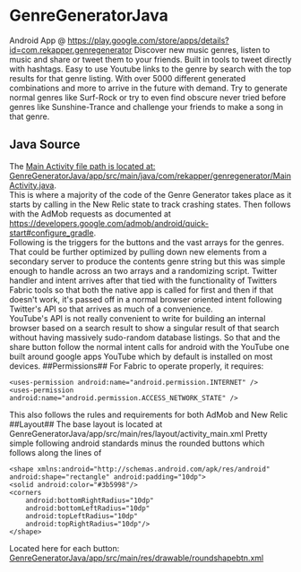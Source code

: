 # GenreGeneratorJava
Android App @ https://play.google.com/store/apps/details?id=com.rekapper.genregenerator
Discover new music genres, listen to music and share or tweet them to your friends. Built in tools to tweet directly with hashtags. Easy to use Youtube links to the genre by search with the top results for that genre listing. With over 5000 different generated combinations and more to arrive in the future with demand. Try to generate normal genres like Surf-Rock or try to even find obscure never tried before genres like Sunshine-Trance and challenge your friends to make a song in that genre.
## Java Source ##
The [Main Activity file path is located at: GenreGeneratorJava/app/src/main/java/com/rekapper/genregenerator/MainActivity.java](GenreGeneratorJava/app/src/main/java/com/rekapper/genregenerator/MainActivity.java).  
This is where a majority of the code of the Genre Generator takes place as it starts by calling in the New Relic state to track crashing states.  Then follows with the AdMob requests as documented at https://developers.google.com/admob/android/quick-start#configure_gradle.  
Following is the triggers for the buttons and the vast arrays for the genres.  That could be further optimized by pulling down new elements from a secondary server to produce the contents genre string but this was simple enough to handle across an two arrays and a randomizing script.
Twitter handler and intent arrives after that tied with the functionality of Twitters Fabric tools so that both the native app is called for first and then if that doesn't work, it's passed off in a normal browser oriented intent following Twitter's API so that arrives as much of a convenience.  
YouTube's API is not really convenient to write for building an internal browser based on a search result to show a singular result of that search without having massively sudo-random database listings.  So that and the share button follow the normal intent calls for android with the YouTube one built around google apps YouTube which by default is installed on most devices. 
##Permissions##
For Fabric to operate properly, it requires:

    <uses-permission android:name="android.permission.INTERNET" />
    <uses-permission android:name="android.permission.ACCESS_NETWORK_STATE" />
This also follows the rules and requirements for both AdMob and New Relic
##Layout##
The base layout is located at GenreGeneratorJava/app/src/main/res/layout/activity_main.xml
Pretty simple following android standards minus the rounded buttons which follows along the lines of 

    <shape xmlns:android="http://schemas.android.com/apk/res/android"
    android:shape="rectangle" android:padding="10dp">
    <solid android:color="#3b5998"/>
    <corners
        android:bottomRightRadius="10dp"
        android:bottomLeftRadius="10dp"
        android:topLeftRadius="10dp"
        android:topRightRadius="10dp"/>
	</shape>
Located here for each button:  [GenreGeneratorJava/app/src/main/res/drawable/roundshapebtn.xml](GenreGeneratorJava/app/src/main/res/drawable/roundshapebtn.xml)

